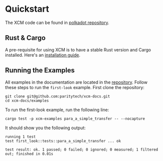 # Quickstart

The XCM code can be found in [polkadot repository](https://github.com/paritytech/polkadot/tree/master/xcm).

## Rust & Cargo
A pre-requisite for using XCM is to have a stable Rust version and Cargo installed. Here's an [installation guide](https://docs.substrate.io/install/).

## Running the Examples

All examples in the documentation are located in the [repository](https://github.com/paritytech/xcm-docs/tree/main/examples). Follow these steps to run the `first-look` example.
First clone the repository:

```shell
git clone git@github.com:paritytech/xcm-docs.git
cd xcm-docs/examples
```

To run the first-look example, run the following line:

```shell
cargo test -p xcm-examples para_a_simple_transfer -- --nocapture
```

It should show you the following output: 

```shell
running 1 test
test first_look::tests::para_a_simple_transfer ... ok

test result: ok. 1 passed; 0 failed; 0 ignored; 0 measured; 1 filtered out; finished in 0.01s
```

